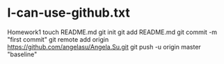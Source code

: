 # I-can-use-github.txt
Homework1
touch README.md
git init
git add README.md
git commit -m "first commit"
git remote add origin https://github.com/angelasu/Angela.Su.git
git push -u origin master
"baseline"

